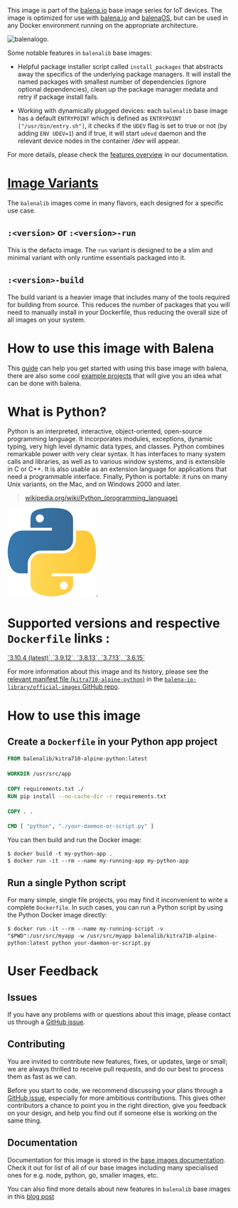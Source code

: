 <!-- THIS IS AUTO-GENERATED CONTENT. DO NOT MANUALLY EDIT. -->

This image is part of the [balena.io][balena] base image series for IoT devices. The image is optimized for use with [balena.io][balena] and [balenaOS][balena-os], but can be used in any Docker environment running on the appropriate architecture.

![balenalogo](https://avatars2.githubusercontent.com/u/6157842?s=200&v=4).

Some notable features in `balenalib` base images:

- Helpful package installer script called `install_packages` that abstracts away the specifics of the underlying package managers. It will install the named packages with smallest number of dependencies (ignore optional dependencies), clean up the package manager medata and retry if package install fails.

- Working with dynamically plugged devices: each `balenalib` base image has a default `ENTRYPOINT` which is defined as `ENTRYPOINT ["/usr/bin/entry.sh"]`, it checks if the `UDEV` flag is set to true or not (by adding `ENV UDEV=1`) and if true, it will start `udevd` daemon and the relevant device nodes in the container /dev will appear.

For more details, please check the [features overview](https://www.balena.io/docs/reference/base-images/base-images/#features-overview) in our documentation.

# [Image Variants][variants]

The `balenalib` images come in many flavors, each designed for a specific use case.

## `:<version>` or `:<version>-run`

This is the defacto image. The `run` variant is designed to be a slim and minimal variant with only runtime essentials packaged into it.

## `:<version>-build`

The build variant is a heavier image that includes many of the tools required for building from source. This reduces the number of packages that you will need to manually install in your Dockerfile, thus reducing the overall size of all images on your system.

[variants]: https://www.balena.io/docs/reference/base-images/base-images/#run-vs-build?ref=dockerhub

# How to use this image with Balena

This [guide][getting-started] can help you get started with using this base image with balena, there are also some cool [example projects][example-projects] that will give you an idea what can be done with balena.

# What is Python?

Python is an interpreted, interactive, object-oriented, open-source programming language. It incorporates modules, exceptions, dynamic typing, very high level dynamic data types, and classes. Python combines remarkable power with very clear syntax. It has interfaces to many system calls and libraries, as well as to various window systems, and is extensible in C or C++. It is also usable as an extension language for applications that need a programmable interface. Finally, Python is portable: it runs on many Unix variants, on the Mac, and on Windows 2000 and later.

> [wikipedia.org/wiki/Python_(programming_language)](https://en.wikipedia.org/wiki/Python_%28programming_language%29)

![logo](https://raw.githubusercontent.com/docker-library/docs/01c12653951b2fe592c1f93a13b4e289ada0e3a1/python/logo.png).

# Supported versions and respective `Dockerfile` links :

[&#x60;3.10.4 (latest)&#x60;,&#x60;3.9.12&#x60;, &#x60;3.8.13&#x60;, &#x60;3.7.13&#x60;, &#x60;3.6.15&#x60;](https://github.com/balena-io-library/base-images/tree/master/balena-base-images/python/kitra710/alpine/)

For more information about this image and its history, please see the [relevant manifest file (`kitra710-alpine-python`)](https://github.com/balena-io-library/official-images/blob/master/library/kitra710-alpine-python) in the [`balena-io-library/official-images` GitHub repo](https://github.com/balena-io-library/official-images).

# How to use this image

## Create a `Dockerfile` in your Python app project

```dockerfile
FROM balenalib/kitra710-alpine-python:latest

WORKDIR /usr/src/app

COPY requirements.txt ./
RUN pip install --no-cache-dir -r requirements.txt

COPY . .

CMD [ "python", "./your-daemon-or-script.py" ]
```

You can then build and run the Docker image:

```console
$ docker build -t my-python-app .
$ docker run -it --rm --name my-running-app my-python-app
```

## Run a single Python script

For many simple, single file projects, you may find it inconvenient to write a complete `Dockerfile`. In such cases, you can run a Python script by using the Python Docker image directly:

```console
$ docker run -it --rm --name my-running-script -v "$PWD":/usr/src/myapp -w /usr/src/myapp balenalib/kitra710-alpine-python:latest python your-daemon-or-script.py
```

[example-projects]: https://www.balena.io/docs/learn/getting-started/kitra710/python/#example-projects?ref=dockerhub
[getting-started]: https://www.balena.io/docs/learn/getting-started/kitra710/python/?ref=dockerhub

# User Feedback

## Issues

If you have any problems with or questions about this image, please contact us through a [GitHub issue](https://github.com/balena-io-library/base-images/issues).

## Contributing

You are invited to contribute new features, fixes, or updates, large or small; we are always thrilled to receive pull requests, and do our best to process them as fast as we can.

Before you start to code, we recommend discussing your plans through a [GitHub issue](https://github.com/balena-io-library/base-images/issues), especially for more ambitious contributions. This gives other contributors a chance to point you in the right direction, give you feedback on your design, and help you find out if someone else is working on the same thing.

## Documentation

Documentation for this image is stored in the [base images documentation][docs]. Check it out for list of all of our base images including many specialised ones for e.g. node, python, go, smaller images, etc.

You can also find more details about new features in `balenalib` base images in this [blog post][migration-docs]

[docs]: https://www.balena.io/docs/reference/base-images/base-images/#balena-base-images?ref=dockerhub
[variants]: https://www.balena.io/docs/reference/base-images/base-images/#run-vs-build?ref=dockerhub
[migration-docs]: https://www.balena.io/blog/new-year-new-balena-base-images/?ref=dockerhub
[balena]: https://balena.io/?ref=dockerhub
[balena-os]: https://www.balena.io/os/?ref=dockerhub